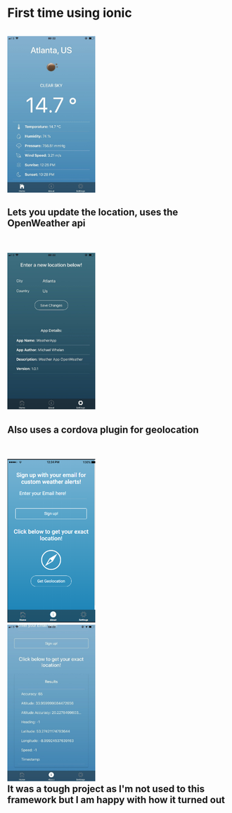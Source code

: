 
# First time using ionic
<br>
<img src="img/weatherapp.jpg" width="200">
<h2>Lets you update the location, uses the OpenWeather api<h2>
<br>
<img src="img/weatherapp2.jpg" width="200">
<h2>Also uses a cordova plugin for geolocation<h2>
<br>
<img src="img/weatherapp3.png" width="200">
<br>
<img src="img/weatherapp4.jpg" width="200">
<br>
It was a tough project as I'm not used to this framework but I am happy with how it turned out
